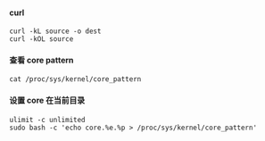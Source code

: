 #### curl
```
curl -kL source -o dest
curl -kOL source
```

#### 查看 core pattern 
```
cat /proc/sys/kernel/core_pattern
```

#### 设置 core 在当前目录
```
ulimit -c unlimited
sudo bash -c 'echo core.%e.%p > /proc/sys/kernel/core_pattern'
```
